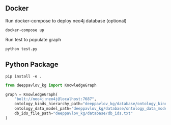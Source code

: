 ## Docker
Run docker-compose to deploy neo4j database (optional)
```
docker-compose up
```

Run test to populate graph
```
python test.py
```

## Python Package
```
pip install -e .
```

```python
from deeppavlov_kg import KnowledgeGraph

graph = KnowledgeGraph(
    "bolt://neo4j:neo4j@localhost:7687",
    ontology_kinds_hierarchy_path="deeppavlov_kg/database/ontology_kinds_hierarchy.pickle",
    ontology_data_model_path="deeppavlov_kg/database/ontology_data_model.json",
    db_ids_file_path="deeppavlov_kg/database/db_ids.txt"
)
```

